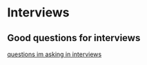 # Interviews

## Good questions for interviews
[questions im asking in interviews](https://jvns.ca/blog/2013/12/30/questions-im-asking-in-interviews/)
